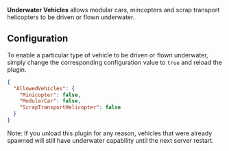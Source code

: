 **Underwater Vehicles** allows modular cars, mincopters and scrap transport helicopters to be driven or flown underwater.

## Configuration

To enable a particular type of vehicle to be driven or flown underwater, simply change the corresponding configuration value to `true` and reload the plugin.

```json
{
  "AllowedVehicles": {
    "Minicopter": false,
    "ModularCar": false,
    "ScrapTransportHelicopter": false
  }
}
```

Note: If you unload this plugin for any reason, vehicles that were already spawned will still have underwater capability until the next server restart.
